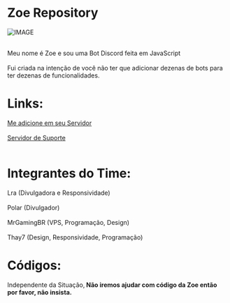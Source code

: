 # Zoe Repository
![IMAGE](https://cdn.discordapp.com/avatars/711341613930250330/98746a40f59eae76391a5a4ba9691588.png?size=2048)
<br><br>

Meu nome é Zoe e sou uma Bot Discord feita em JavaScript
<br><br>Fui criada na intenção de você não ter que adicionar dezenas de bots para ter dezenas de funcionalidades.
<br>

# Links:
[Me adicione em seu Servidor](https://discord.com/api/oauth2/authorize?client_id=711341613930250330&permissions=8&scope=bot)
<br><br>
[Servidor de Suporte](https://discord.gg/VdnPu5B) <br><br>

# Integrantes do Time:
Lra (Divulgadora e Responsividade)<br><br>
Polar (Divulgador)<br><br>
MrGamingBR (VPS, Programação, Design)<br><br>
Thay7 (Design, Responsividade, Programação)


# Códigos:
Independente da Situação,<b> Não iremos ajudar com código da Zoe então por favor, não insista.</b>
